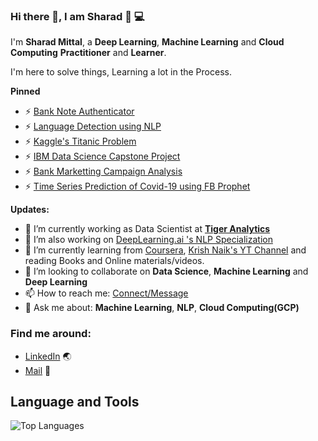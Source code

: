 ### Hi there 👋, I am Sharad 👋 :computer:

I'm **Sharad Mittal**, a **Deep Learning**, **Machine Learning** and **Cloud Computing** **Practitioner** and **Learner**. 

I'm here to solve things, Learning a lot in the Process.


**Pinned**
- ⚡ [Bank Note Authenticator](https://github.com/mittalsharad/bank-note-authenticator)
- ⚡ [Language Detection using NLP](https://github.com/mittalsharad/Language_Detector_using_NLP)
- ⚡ [Kaggle's Titanic Problem](https://github.com/mittalsharad/Kaggle-Titanic-Problem)
- ⚡ [IBM Data Science Capstone Project](https://github.com/mittalsharad/Coursera_Capstone)
- ⚡ [Bank Marketting Campaign Analysis](https://github.com/mittalsharad/bank-marketting-compaign-analysis)
- ⚡ [Time Series Prediction of Covid-19 using FB Prophet](https://github.com/mittalsharad/covid19)

**Updates:**
- 🔭 I’m currently working as Data Scientist at [**Tiger Analytics**](https://www.tigeranalytics.com/)
- 🔭 I’m also working on [DeepLearning.ai 's NLP Specialization]()
- 🌱 I’m currently learning from [Coursera](https://www.coursera.org/), [Krish Naik's YT Channel](https://www.youtube.com/user/krishnaik06) and reading Books and Online materials/videos.
- 👯 I’m looking to collaborate on **Data Science**, **Machine Learning** and **Deep Learning**
- 📫 How to reach me: [Connect/Message](https://www.linkedin.com/in/sharad-mittal-13834512b/)
- 💬 Ask me about: **Machine Learning**, **NLP**, **Cloud Computing(GCP)**


### Find me around:
- [LinkedIn](https://www.linkedin.com/in/sharad-mittal-13834512b/) :earth_asia:
- [Mail](https://www.linkedin.com/in/sharad-mittal-13834512b/) :email:

## **Language and Tools**

![Top Languages](https://github-readme-stats.vercel.app/api/top-langs/?username=mittalsharad&theme=radical)


<!--
**mittalsharad/mittalsharad** is a ✨ _special_ ✨ repository because its `README.md` (this file) appears on your GitHub profile.

Here are some ideas to get you started:

- 🔭 I’m currently working on ...
- 🌱 I’m currently learning ...
- 👯 I’m looking to collaborate on ...
- 🤔 I’m looking for help with ...
- 💬 Ask me about ...
- 📫 How to reach me: ...
- 😄 Pronouns: ...
- ⚡ Fun fact: ...
-->
